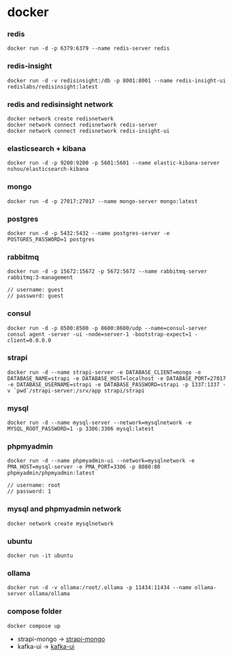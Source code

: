 # docker

### redis
```
docker run -d -p 6379:6379 --name redis-server redis
```

### redis-insight
```
docker run -d -v redisinsight:/db -p 8001:8001 --name redis-insight-ui redislabs/redisinsight:latest
```

### redis and redisinsight network 
```
docker network create redisnetwork
docker network connect redisnetwork redis-server
docker network connect redisnetwork redis-insight-ui
```

### elasticsearch + kibana
```
docker run -d -p 9200:9200 -p 5601:5601 --name elastic-kibana-server nshou/elasticsearch-kibana
```

### mongo
```
docker run -d -p 27017:27017 --name mongo-server mongo:latest
```

### postgres
```
docker run -d -p 5432:5432 --name postgres-server -e POSTGRES_PASSWORD=1 postgres
```

### rabbitmq
```
docker run -d -p 15672:15672 -p 5672:5672 --name rabbitmq-server rabbitmq:3-management

// username: guest
// password: guest
```

### consul
```
docker run -d -p 8500:8500 -p 8600:8600/udp --name=consul-server consul agent -server -ui -node=server-1 -bootstrap-expect=1 -client=0.0.0.0
```

### strapi
```
docker run -d --name strapi-server -e DATABASE_CLIENT=mongo -e DATABASE_NAME=strapi -e DATABASE_HOST=localhost -e DATABASE_PORT=27017 -e DATABASE_USERNAME=strapi -e DATABASE_PASSWORD=strapi -p 1337:1337 -v `pwd`/strapi-server:/srv/app strapi/strapi
```

### mysql
```
docker run -d --name mysql-server --network=mysqlnetwork -e MYSQL_ROOT_PASSWORD=1 -p 3306:3306 mysql:latest
```

### phpmyadmin
```
docker run -d --name phpmyadmin-ui --network=mysqlnetwork -e PMA_HOST=mysql-server -e PMA_PORT=3306 -p 8080:80 phpmyadmin/phpmyadmin:latest

// username: root
// password: 1
```

### mysql and phpmyadmin network 
```
docker network create mysqlnetwork
```

### ubuntu
```
docker run -it ubuntu
```

### ollama
```
docker run -d -v ollama:/root/.ollama -p 11434:11434 --name ollama-server ollama/ollama
```

### compose folder
```
docker compose up
```

- strapi-mongo -> [strapi-mongo](./compose/strapi-mongo/)
- kafka-ui -> [kafka-ui](./compose/kafka-ui/)